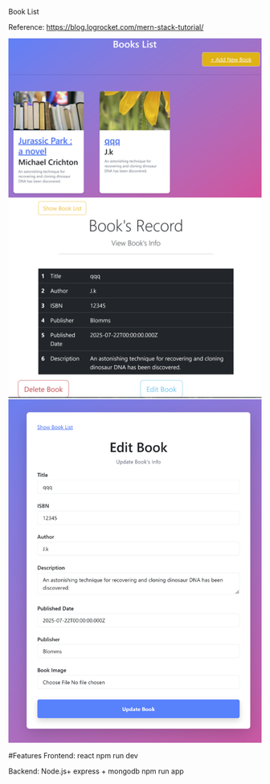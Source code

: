 Book List

Reference: https://blog.logrocket.com/mern-stack-tutorial/

![Book list Preview](front/public/panel.png)
![View book information](front/public/panel1.png)
![Edit book](front/public/panel3.png)

#Features
Frontend: react
npm run dev

Backend: Node.js+ express + mongodb
npm run app
